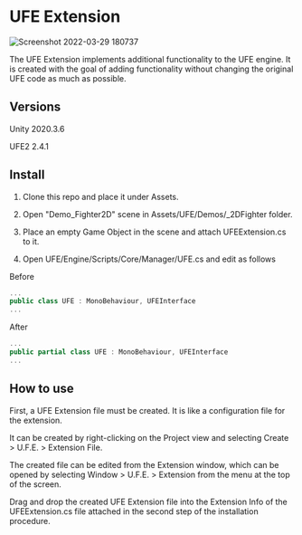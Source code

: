 # UFE Extension
![Screenshot 2022-03-29 180737](https://user-images.githubusercontent.com/61408011/160576464-eb8c0277-1dc4-4e3c-b2f8-376ee6a0fb2c.png)

The UFE Extension implements additional functionality to the UFE engine.
It is created with the goal of adding functionality without changing the original UFE code as much as possible.

## Versions
Unity 2020.3.6

UFE2 2.4.1

## Install
1. Clone this repo and place it under Assets.

2. Open "Demo_Fighter2D" scene in Assets/UFE/Demos/_2DFighter folder. 

3. Place an empty Game Object in the scene and attach UFEExtension.cs to it.  

4. Open UFE/Engine/Scripts/Core/Manager/UFE.cs and edit as follows

Before
```cs
...
public class UFE : MonoBehaviour, UFEInterface
...
```
After
```cs
...
public partial class UFE : MonoBehaviour, UFEInterface
...
```

## How to use
First, a UFE Extension file must be created. It is like a configuration file for the extension.

It can be created by right-clicking on the Project view and selecting Create > U.F.E. > Extension File.

The created file can be edited from the Extension window, which can be opened by selecting Window > U.F.E. > Extension from the menu at the top of the screen.

Drag and drop the created UFE Extension file into the Extension Info of the UFEExtension.cs file attached in the second step of the installation procedure.